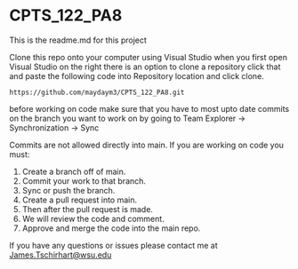 
# CPTS_122_PA8

This is the readme.md for this project

Clone this repo onto your computer using Visual Studio
when you first open Visual Studio on the right there is an option to clone a repository
click that and paste the following code into Repository location and click clone.

    https://github.com/maydaym3/CPTS_122_PA8.git

before working on code make sure that you have to most upto date commits on the branch you want to work on by going to Team Explorer -> Synchronization -> Sync

Commits are not allowed directly into main.
If you are working on code you must:

 1. Create a branch off of main.
 2. Commit your work to that branch.
 3. Sync or push the branch.
 4. Create a pull request into main.
 5. Then after the pull request is made.
 6. We will review the code and comment.
 7. Approve and merge the code into the main repo.

If you have any questions or issues please contact me at James.Tschirhart@wsu.edu
